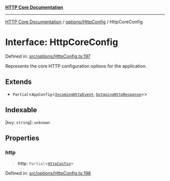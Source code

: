 [**HTTP Core Documentation**](../../../README.md)

***

[HTTP Core Documentation](../../../README.md) / [options/HttpConfig](../README.md) / HttpCoreConfig

# Interface: HttpCoreConfig

Defined in: [src/options/HttpConfig.ts:197](https://github.com/stonemjs/http-core/blob/f8360abdd8e841f59cefcfadd322bcf66d52c95b/src/options/HttpConfig.ts#L197)

Represents the core HTTP configuration options for the application.

## Extends

- `Partial`\<`AppConfig`\<[`IncomingHttpEvent`](../../../IncomingHttpEvent/classes/IncomingHttpEvent.md), [`OutgoingHttpResponse`](../../../OutgoingHttpResponse/classes/OutgoingHttpResponse.md)\>\>

## Indexable

\[`key`: `string`\]: `unknown`

## Properties

### http

> **http**: `Partial`\<[`HttpConfig`](HttpConfig.md)\>

Defined in: [src/options/HttpConfig.ts:198](https://github.com/stonemjs/http-core/blob/f8360abdd8e841f59cefcfadd322bcf66d52c95b/src/options/HttpConfig.ts#L198)
